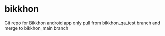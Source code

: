 # bikkhon
Git repo for Bikkhon android app
only pull from bikkhon_qa_test branch and merge to bikkhon_main branch
